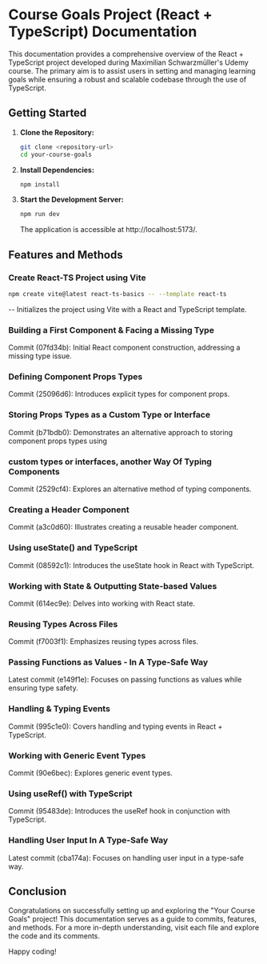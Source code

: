 # Course Goals Project (React + TypeScript) Documentation

This documentation provides a comprehensive overview of the React + TypeScript project developed during Maximilian Schwarzmüller's Udemy course. The primary aim is to assist users in setting and managing learning goals while ensuring a robust and scalable codebase through the use of TypeScript.

## Getting Started

1. **Clone the Repository:**

   ```bash
   git clone <repository-url>
   cd your-course-goals
   ```

2. **Install Dependencies:**

   ```bash
   npm install
   ```

3. **Start the Development Server:**
   ```bash
   npm run dev
   ```
   The application is accessible at http://localhost:5173/.

## Features and Methods

### Create React-TS Project using Vite

```bash
npm create vite@latest react-ts-basics -- --template react-ts
```

-- Initializes the project using Vite with a React and TypeScript template.

### Building a First Component & Facing a Missing Type

Commit (07fd34b): Initial React component construction, addressing a missing type issue.

### Defining Component Props Types

Commit (25096d6): Introduces explicit types for component props.

### Storing Props Types as a Custom Type or Interface

Commit (b71bdb0): Demonstrates an alternative approach to storing component props types using

### custom types or interfaces, another Way Of Typing Components

Commit (2529cf4): Explores an alternative method of typing components.

### Creating a Header Component

Commit (a3c0d60): Illustrates creating a reusable header component.

### Using useState() and TypeScript

Commit (08592c1): Introduces the useState hook in React with TypeScript.

### Working with State & Outputting State-based Values

Commit (614ec9e): Delves into working with React state.

### Reusing Types Across Files

Commit (f7003f1): Emphasizes reusing types across files.

### Passing Functions as Values - In A Type-Safe Way

Latest commit (e149f1e): Focuses on passing functions as values while ensuring type safety.

### Handling & Typing Events

Commit (995c1e0): Covers handling and typing events in React + TypeScript.

### Working with Generic Event Types

Commit (90e6bec): Explores generic event types.

### Using useRef() with TypeScript

Commit (95483de): Introduces the useRef hook in conjunction with TypeScript.

### Handling User Input In A Type-Safe Way

Latest commit (cba174a): Focuses on handling user input in a type-safe way.

## Conclusion

Congratulations on successfully setting up and exploring the "Your Course Goals" project! This documentation serves as a guide to commits, features, and methods. For a more in-depth understanding, visit each file and explore the code and its comments.

Happy coding!
